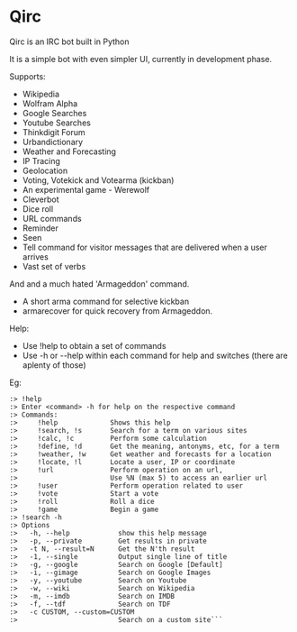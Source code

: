 Qirc
====

Qirc is an IRC bot built in Python

It is a simple bot with even simpler UI, currently in development phase.

Supports:
* Wikipedia
* Wolfram Alpha
* Google Searches
* Youtube Searches
* Thinkdigit Forum
* Urbandictionary
* Weather and Forecasting
* IP Tracing
* Geolocation
* Voting, Votekick and Votearma (kickban)
* An experimental game - Werewolf 
* Cleverbot
* Dice roll
* URL commands
* Reminder
* Seen
* Tell command for visitor messages that are delivered when a user arrives
* Vast set of verbs


And and a much hated 'Armageddon' command.
* A short arma command for selective kickban
* armarecover for quick recovery from Armageddon.

Help:
* Use !help to obtain a set of commands
* Use -h or --help within each command for help and switches (there are aplenty of those)


Eg:
```plaintext
:> !help  
:> Enter <command> -h for help on the respective command  
:> Commands:    
:>     !help             Shows this help  
:>     !search, !s       Search for a term on various sites  
:>     !calc, !c         Perform some calculation  
:>     !define, !d       Get the meaning, antonyms, etc, for a term  
:>     !weather, !w      Get weather and forecasts for a location  
:>     !locate, !l       Locate a user, IP or coordinate  
:>     !url              Perform operation on an url,    
:>                       Use %N (max 5) to access an earlier url  
:>     !user             Perform operation related to user  
:>     !vote             Start a vote  
:>     !roll             Roll a dice  
:>     !game             Begin a game    
:> !search -h  
:> Options  
:>   -h, --help            show this help message  
:>   -p, --private         Get results in private  
:>   -t N, --result=N      Get the N'th result  
:>   -1, --single          Output single line of title  
:>   -g, --google          Search on Google [Default]  
:>   -i, --gimage          Search on Google Images  
:>   -y, --youtube         Search on Youtube  
:>   -w, --wiki            Search on Wikipedia  
:>   -m, --imdb            Search on IMDB  
:>   -f, --tdf             Search on TDF  
:>   -c CUSTOM, --custom=CUSTOM  
:>                         Search on a custom site```
